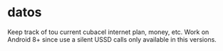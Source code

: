 # datos

Keep track of tou current cubacel internet plan, money, etc.
Work on Android 8+ since use a silent USSD calls only available in this versions.
